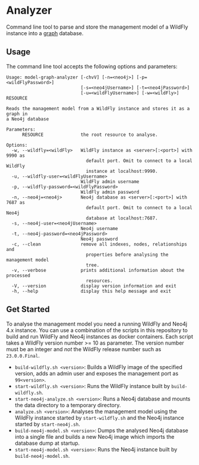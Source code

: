 # Analyzer

Command line tool to parse and store the management model of a WildFly instance into a [graph](https://neo4j.com/) database. 

## Usage

The command line tool accepts the following options and parameters:

```
Usage: model-graph-analyzer [-chvV] [-n=<neo4j>] [-p=<wildFlyPassword>]
                            [-s=<neo4jUsername>] [-t=<neo4jPassword>]
                            [-u=<wildFlyUsername>] [-w=<wildFly>] RESOURCE

Reads the management model from a WildFly instance and stores it as a graph in
a Neo4j database

Parameters:
      RESOURCE              the root resource to analyse.

Options:
  -w, --wildfly=<wildFly>   WildFly instance as <server>[:<port>] with 9990 as
                              default port. Omit to connect to a local WildFly
                              instance at localhost:9990.
  -u, --wildfly-user=<wildFlyUsername>
                            WildFly admin username
  -p, --wildfly-password=<wildFlyPassword>
                            WildFly admin password
  -n, --neo4j=<neo4j>       Neo4j database as <server>[:<port>] with 7687 as
                              default port. Omit to connect to a local Neo4j
                              database at localhost:7687.
  -s, --neo4j-user=<neo4jUsername>
                            Neo4j username
  -t, --neo4j-password=<neo4jPassword>
                            Neo4j password
  -c, --clean               remove all indexes, nodes, relationships and
                              properties before analysing the management model
                              tree.
  -v, --verbose             prints additional information about the processed
                              resources.
  -V, --version             display version information and exit
  -h, --help                display this help message and exit
```

## Get Started

To analyse the management model you need a running WildFly and Neo4j 4.x instance. You can use a combination of the scripts in this repository to build and run WildFly and Neo4j instances as docker containers. Each script takes a WildFly version number >= 10 as parameter. The version number must be an integer and *not* the WildFly release number such as `23.0.0.Final`. 

- `build-wildfly.sh <version>`: Builds a WildFly image of the specified version, adds an admin user and exposes the management port as `99<version>`.
- `start-wildfly.sh <version>`: Runs the WildFly instance built by `build-wildfly.sh`.
- `start-neo4j-analyze.sh <version>`: Runs a Neo4j database and mounts the data directory to a temporary directory.
- `analyze.sh <version>`: Analyses the management model using the WildFly instance started by `start-wildfly.sh` and the Neo4j instance started by `start-neo4j.sh`.
- `build-neo4j-model.sh <version>`: Dumps the analysed Neo4j database into a single file and builds a new Neo4j image which imports the database dump at startup.
- `start-neo4j-model.sh <version>`: Runs the Neo4j instance built by `build-neo4j-model.sh`.
